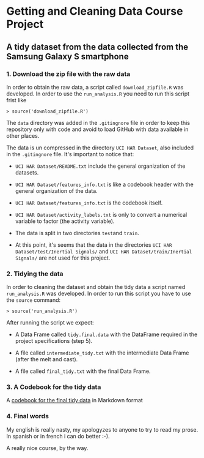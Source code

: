 # Getting and Cleaning Data Course Project

## A tidy dataset from the data collected from the Samsung Galaxy S smartphone

### 1. Download the zip file with the raw data

In order to obtain the raw data, a script called `download_zipfile.R` was developed. 
In order to use the `run_analysis.R` you need to run this script frist like

```
> source('download_zipfile.R')
```

The `data` directory was added in the `.gitingnore` file in order to keep this repository only with code
and avoid to load GitHub with data available in other places.

The data is un compressed in the directory `UCI HAR Dataset`, also
included in the `.gitingnore` file. It's important to notice that:

- `UCI HAR Dataset/README.txt` include the general organization of the
datasets.

- `UCI HAR Dataset/features_info.txt` is like a codebook header with
the general organization of the data.

- `UCI HAR Dataset/features_info.txt` is the codebook itself.

- `UCI HAR Dataset/activity_labels.txt` is only to convert a numerical
variable to factor (the activity variable).

- The data is split in two directories `test`and `train`.

- At this point, it's seems that the data in the directories `UCI HAR Dataset/test/Inertial
  Signals/` and `UCI HAR Dataset/train/Inertial Signals/` are not used
  for this project.


### 2. Tidying the data

In order to cleaning the dataset and obtain the tidy data a script
named `run_analysis.R` was developed. In order to run this script you
have to use the `source` command:

```
> source('run_analysis.R')
```

After running the script we expect:

- A Data Frame called `tidy.final.data` with the DataFrame required in
the project specifications (step 5).

- A file called `intermediate_tidy.txt` with the intermediate Data
Frame (after the melt and cast).

- A file called `final_tidy.txt` with the final Data Frame.


### 3. A Codebook for the tidy data

A [codebook for the final tidy data](CodeBook.md) in Markdown format

### 4. Final words

My english is really nasty, my apologyzes to anyone to try to read my prose. In spanish or in
french i can do better :-).

A really nice course, by the way.

